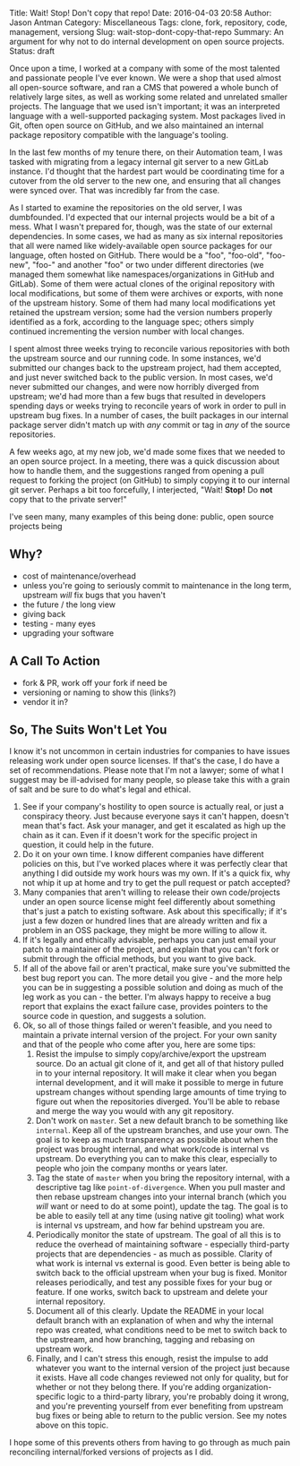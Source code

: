 Title: Wait! Stop! Don't copy that repo!
Date: 2016-04-03 20:58
Author: Jason Antman
Category: Miscellaneous
Tags: clone, fork, repository, code, management, versiong
Slug: wait-stop-dont-copy-that-repo
Summary: An argument for why not to do internal development on open source projects.
Status: draft

Once upon a time, I worked at a company with some of the most talented and passionate people I've ever known. We
were a shop that used almost all open-source software, and ran a CMS that powered a whole bunch of relatively
large sites, as well as working some related and unrelated smaller projects. The language that we used isn't
important; it was an interpreted language with a well-supported packaging system. Most packages lived in Git,
often open source on GitHub, and we also maintained an internal package repository compatible with the language's
tooling.

In the last few months of my tenure there, on their Automation team, I was tasked with migrating from a legacy
internal git server to a new GitLab instance. I'd thought that the hardest part would be coordinating time for
a cutover from the old server to the new one, and ensuring that all changes were synced over. That was incredibly
far from the case.

As I started to examine the repositories on the old server, I was dumbfounded. I'd expected that our internal projects
would be a bit of a mess. What I wasn't prepared for, though, was the state of our external dependencies. In some cases,
we had as many as six internal repositories that all were named like widely-available open source packages for our
language, often hosted on GitHub. There would be a "foo", "foo-old", "foo-new", "foo-<companyname>" and another "foo"
or two under different directories (we managed them somewhat like namespaces/organizations in GitHub and GitLab).
Some of them were actual clones of the original repository with local modifications, but some of them were archives
or exports, with none of the upstream history. Some of them had many local modifications yet retained the upstream
version; some had the version numbers properly identified as a fork, according to the language spec; others simply
continued incrementing the version number with local changes.

I spent almost three weeks trying to reconcile various repositories with both the upstream source and our running
code. In some instances, we'd submitted our changes back to the upstream project, had them accepted, and just never
switched back to the public version. In most cases, we'd never submitted our changes, and were now horribly diverged
from upstream; we'd had more than a few bugs that resulted in developers spending days or weeks trying to reconcile
years of work in order to pull in upstream bug fixes. In a number of cases, the built packages in our internal
package server didn't match up with _any_ commit or tag in _any_ of the source repositories.

A few weeks ago, at my new job, we'd made some fixes that we needed to an open source project. In a meeting, there
was a quick discussion about how to handle them, and the suggestions ranged from opening a pull request to forking
the project (on GitHub) to simply copying it to our internal git server. Perhaps a bit too forcefully, I interjected,
"Wait! __Stop!__ Do __not__ copy that to the private server!"

I've seen many, many examples of this being done: public, open source projects being 

## Why?

- cost of maintenance/overhead
- unless you're going to seriously commit to maintenance in the long term, upstream _will_ fix bugs that you haven't
- the future / the long view
- giving back
- testing - many eyes
- upgrading your software

## A Call To Action

- fork & PR, work off your fork if need be
- versioning or naming to show this (links?)
- vendor it in?

## So, The Suits Won't Let You

I know it's not uncommon in certain industries for companies to have issues releasing work under open source
licenses. If that's the case, I do have a set of recommendations. Please note that I'm not a lawyer; some of
what I suggest may be ill-advised for many people, so please take this with a grain of salt and be sure to
do what's legal and ethical.

1. See if your company's hostility to open source is actually real, or just a conspiracy theory. Just because
everyone says it can't happen, doesn't mean that's fact. Ask your manager, and get it escalated as high up the
chain as it can. Even if it doesn't work for the specific project in question, it could help in the future.
2. Do it on your own time. I know different companies have different policies on this, but I've worked places
where it was perfectly clear that anything I did outside my work hours was my own. If it's a quick fix, why not
whip it up at home and try to get the pull request or patch accepted?
3. Many companies that aren't willing to release their own code/projects under an open source license might
feel differently about something that's just a patch to existing software. Ask about this specifically; if
it's just a few dozen or hundred lines that are already written and fix a problem in an OSS package, they
might be more willing to allow it.
4. If it's legally and ethically advisable, perhaps you can just email your patch to a maintainer of the
project, and explain that you can't fork or submit through the official methods, but you want to give back.
5. If all of the above fail or aren't practical, make sure you've submitted the best bug report you can. The
more detail you give - and the more help you can be in suggesting a possible solution and doing as much of
the leg work as you can - the better. I'm always happy to receive a bug report that explains the exact failure
case, provides pointers to the source code in question, and suggests a solution.
6. Ok, so all of those things failed or weren't feasible, and you need to maintain a private internal version
of the project. For your own sanity and that of the people who come after you, here are some tips:
    1. Resist the impulse to simply copy/archive/export the upstream source. Do an actual git clone of it,
    and get all of that history pulled in to your internal repository. It will make it clear when you
    began internal development, and it will make it possible to merge in future upstream changes without
    spending large amounts of time trying to figure out when the repositories diverged. You'll be able to
    rebase and merge the way you would with any git repository.
    2. Don't work on ``master``. Set a new default branch to be something like ``internal``. Keep all of
    the upstream branches, and use your own. The goal is to keep as much transparency as possible about
    when the project was brought internal, and what work/code is internal vs upstream. Do everything you
    can to make this clear, especially to people who join the company months or years later.
    3. Tag the state of ``master`` when you bring the repository internal, with a descriptive tag like
    ``point-of-divergence``. When you pull master and then rebase upstream changes into your internal
    branch (which you _will_ want or need to do at some point), update the tag. The goal is to be able
    to easily tell at any time (using native git tooling) what work is internal vs upstream, and how
    far behind upstream you are.
    4. Periodically monitor the state of upstream. The goal of all this is to reduce the overhead of
    maintaining software - especially third-party projects that are dependencies - as much as possible.
    Clarity of what work is internal vs external is good. Even better is being able to switch back to
    the official upstream when your bug is fixed. Monitor releases periodically, and test any possible
    fixes for your bug or feature. If one works, switch back to upstream and delete your internal
    repository.
    5. Document all of this clearly. Update the README in your local default branch with an explanation
    of when and why the internal repo was created, what conditions need to be met to switch back to the
    upstream, and how branching, tagging and rebasing on upstream work.
    6. Finally, and I can't stress this enough, resist the impulse to add whatever you want to the internal
    version of the project just because it exists. Have all code changes reviewed not only for quality,
    but for whether or not they belong there. If you're adding organization-specific logic to a third-party
    library, you're probably doing it wrong, and you're preventing yourself from ever benefiting from
    upstream bug fixes or being able to return to the public version. See my notes above on this topic.

I hope some of this prevents others from having to go through as much pain reconciling internal/forked
versions of projects as I did.
